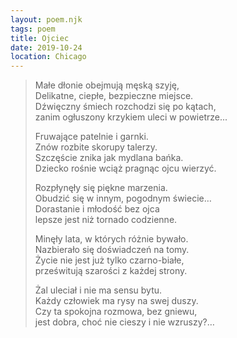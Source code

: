```yaml
---
layout: poem.njk
tags: poem
title: Ojciec
date: 2019-10-24
location: Chicago
---
```


> Małe dłonie obejmują męską szyję,  
> Delikatne, ciepłe, bezpieczne miejsce.  
> Dźwięczny śmiech rozchodzi się po kątach,  
> zanim ogłuszony krzykiem uleci w powietrze...  
>   
> Fruwające patelnie i garnki.  
> Znów rozbite skorupy talerzy.  
> Szczęście znika jak mydlana bańka.  
> Dziecko rośnie wciąż pragnąc ojcu wierzyć.  
>   
> Rozpłynęły się piękne marzenia.                             
> Obudzić się w innym, pogodnym świecie…    
> Dorastanie i młodość bez ojca  
> lepsze jest niż tornado codzienne.                     
>   
> Minęły lata, w których różnie bywało.  
> Nazbierało się doświadczeń na tomy.  
> Życie nie jest już tylko czarno-białe,  
> prześwitują szarości z każdej strony.  
>   
> Żal uleciał i nie ma sensu bytu.  
> Każdy człowiek ma rysy na swej duszy.  
> Czy ta spokojna rozmowa, bez gniewu,  
> jest dobra, choć nie cieszy i nie wzruszy?…  














    
